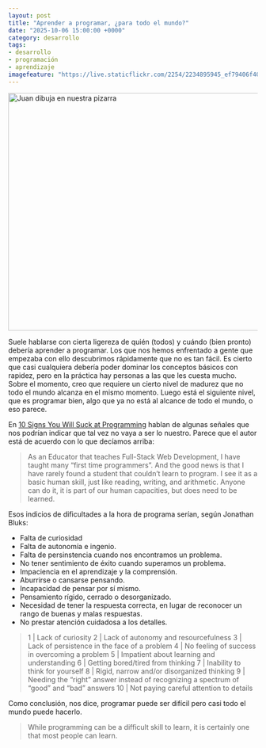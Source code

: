 ```yaml
---
layout: post
title: "Aprender a programar, ¿para todo el mundo?"
date: "2025-10-06 15:00:00 +0000"
category: desarrollo
tags:
- desarrollo
- programación
- aprendizaje
imagefeature: "https://live.staticflickr.com/2254/2234895945_ef79406f40_z.jpg"
---
```

<a data-flickr-embed="true" href="https://www.flickr.com/photos/fernand0/2234895945/in/photolist-4puqGH-7pHZAc-2pMUsWC-2q7xSdG" title="Juan dibuja en nuestra pizarra"><img src="https://live.staticflickr.com/2254/2234895945_ef79406f40_z.jpg" width="640" height="480" alt="Juan dibuja en nuestra pizarra"/></a><script async src="//embedr.flickr.com/assets/client-code.js" charset="utf-8"></script>

Suele hablarse con cierta ligereza de quién (todos) y cuándo (bien pronto) debería aprender a programar. Los que nos hemos enfrentado a gente que empezaba con ello descubrimos rápidamente que no es tan fácil. Es cierto que casi cualquiera debería poder dominar los conceptos básicos con rapidez, pero en la práctica hay personas a las que les cuesta mucho.
Sobre el momento, creo que requiere un cierto nivel de madurez que no todo el mundo alcanza en el mismo momento.
Luego está el siguiente nivel, que es programar bien, algo que ya no está al alcance de todo el mundo, o eso parece.

En [10 Signs You Will Suck at Programming](https://medium.com/@jonathanbluks/10-signs-you-will-suck-at-programming-5497a6a52c5c) hablan de algunas señales que nos podrían indicar que tal vez no vaya a ser lo nuestro.
Parece que el autor está de acuerdo con lo que decíamos arriba:

>  As an Educator that teaches Full-Stack Web Development, I have taught many “first time programmers”. And the good news is that I have rarely found a student that couldn’t learn to program. I see it as a basic human skill, just like reading, writing, and arithmetic. Anyone can do it, it is part of our human capacities, but does need to be learned.

Esos indicios de dificultades a la hora de programa serían, según Jonathan Bluks:

* Falta de curiosidad
* Falta de autonomía e ingenio.
* Falta de persinstencia cuando nos encontramos un problema.
* No tener sentimiento de éxito cuando superamos un problema.
* Impaciencia en el aprendizaje y la comprensión.
* Aburrirse o cansarse pensando.
* Incapacidad de pensar por sí mismo.
* Pensamiento rígido, cerrado o desorganizado.
* Necesidad de tener la respuesta correcta, en lugar de reconocer un rango de buenas y malas respuestas.
* No prestar atención cuidadosa a los detalles.


> 1 | Lack of curiosity
> 2 | Lack of autonomy and resourcefulness
> 3 | Lack of persistence in the face of a problem
> 4 | No feeling of success in overcoming a problem
> 5 | Impatient about learning and understanding
> 6 | Getting bored/tired from thinking
> 7 | Inability to think for yourself
> 8 | Rigid, narrow and/or disorganized thinking
> 9 | Needing the “right” answer instead of recognizing a spectrum of “good” and “bad” answers
> 10 | Not paying careful attention to details

Como conclusión, nos dice,  programar puede ser difícil pero casi todo el mundo puede hacerlo.

> While programming can be a difficult skill to learn, it is certainly one that most people can learn.
